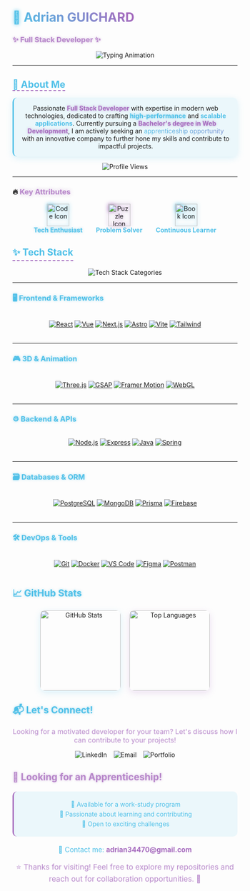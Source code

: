 # <span style="color: #4FC0E8; text-shadow: 0 0 8px #4FC0E8; animation: float 3s ease-in-out infinite;">🚀</span> <span style="background: linear-gradient(45deg, #4FC0E8, #A569BD, #4FC0E8); -webkit-background-clip: text; -webkit-text-fill-color: transparent; background-size: 200% auto; animation: gradient 5s ease infinite, shine 2s ease infinite;">Adrian GUICHARD</span>  
### <span style="color: #A569BD; animation: pulse 2s infinite, glow 1.5s ease-in-out infinite alternate;">✨ Full Stack Developer ✨</span>  

<div align="center">
  <img src="https://readme-typing-svg.demolab.com?font=Fira+Code&size=24&duration=2800&pause=400&color=4FC0E8&center=true&vCenter=true&width=500&lines=Passionate+Developer;Tech+Enthusiast;Problem+Solver;Continuous+Learner;Creative+Thinker" alt="Typing Animation" />
</div>

---

## <span style="color: #4FC0E8; border-bottom: 2px dashed #A569BD; animation: borderPulse 3s infinite;">🌟 About Me</span>  

<p align="center" style="background: rgba(79, 192, 232, 0.1); padding: 15px; border-radius: 10px; border-left: 3px solid #4FC0E8; box-shadow: 0 4px 15px rgba(79, 192, 232, 0.2); transition: transform 0.3s ease;">
  Passionate <strong style="color: #A569BD; text-shadow: 0 0 5px rgba(165, 105, 189, 0.5);">Full Stack Developer</strong> with expertise in modern web technologies, dedicated to crafting <span style="color: #4FC0E8; font-weight: bold; animation: textGlow 2s ease-in-out infinite alternate;">high-performance</span> and <span style="color: #4FC0E8; font-weight: bold; animation: textGlow 2s ease-in-out infinite alternate 0.5s;">scalable applications</span>. Currently pursuing a <strong style="color: #A569BD; text-shadow: 0 0 5px rgba(165, 105, 189, 0.5);">Bachelor's degree in Web Development</strong>, I am actively seeking an <span style="background: linear-gradient(45deg, #4FC0E8, #A569BD); -webkit-background-clip: text; -webkit-text-fill-color: transparent; background-size: 200% auto; animation: gradient 3s ease infinite, shine 2s ease infinite;">apprenticeship opportunity</span> with an innovative company to further hone my skills and contribute to impactful projects.
</p>

<div align="center">
  <img src="https://komarev.com/ghpvc/?username=Addey34&label=Profile+Views&color=4FC0E8&style=flat-square" alt="Profile Views" />
</div>

---

### 🔥 <span style="color: #A569BD; text-shadow: 0 0 8px rgba(165, 105, 189, 0.5); animation: pulse 2s infinite;">Key Attributes</span>  
<div align="center">
  <div style="display: flex; justify-content: center; gap: 30px; flex-wrap: wrap;">
    <div style="text-align: center; transition: all 0.3s ease;" onmouseover="this.style.transform='scale(1.1)'" onmouseout="this.style.transform='scale(1)'">
      <img src="https://media.giphy.com/media/QssGEmpkyEOhBCb7e1/giphy.gif" width="50" alt="Code Icon" style="filter: drop-shadow(0 0 5px #4FC0E8);" />
      <br>
      <span style="color: #4FC0E8; font-weight: bold; animation: textGlow 2s ease-in-out infinite alternate;">Tech Enthusiast</span>
    </div>
    <div style="text-align: center; transition: all 0.3s ease;" onmouseover="this.style.transform='scale(1.1)'" onmouseout="this.style.transform='scale(1)'">
      <img src="https://media.giphy.com/media/LnUtcdoDUKHj6/giphy.gif" width="50" alt="Puzzle Icon" style="filter: drop-shadow(0 0 5px #A569BD);" />
      <br>
      <span style="color: #4FC0E8; font-weight: bold; animation: textGlow 2s ease-in-out infinite alternate 0.3s;">Problem Solver</span>
    </div>
    <div style="text-align: center; transition: all 0.3s ease;" onmouseover="this.style.transform='scale(1.1)'" onmouseout="this.style.transform='scale(1)'">
      <img src="https://media.giphy.com/media/l0HU7jj0ivEFyZIA0/giphy.gif" width="50" alt="Book Icon" style="filter: drop-shadow(0 0 5px #4FC0E8);" />
      <br>
      <span style="color: #4FC0E8; font-weight: bold; animation: textGlow 2s ease-in-out infinite alternate 0.6s;">Continuous Learner</span>
    </div>
  </div>
</div>

## <span style="display: inline-block; color: #4FC0E8; border-bottom: 2px dashed #A569BD; padding-bottom: 5px; animation: borderPulse 3s infinite;">✨ Tech Stack</span>

<div align="center">
  <img src="https://readme-typing-svg.demolab.com?font=Fira+Code&size=22&duration=2500&pause=800&color=A569BD&center=true&vCenter=true&width=500&repeat=true&lines=Frontend+%7C+Backend+%7C+3D+%7C+Databases+%7C+Tools" alt="Tech Stack Categories" />
</div>

---

### <span style="color: #4FC0E8; text-shadow: 0 0 5px rgba(79, 192, 232, 0.5);">🖥️ Frontend & Frameworks</span>
<div align="center" style="display: grid; grid-template-columns: repeat(auto-fit, minmax(100px, 1fr)); gap: 15px; margin: 20px 0;">

[![React](https://img.shields.io/badge/-React-61DAFB?style=for-the-badge&logo=react&logoColor=black&labelColor=282C34)](https://reactjs.org/)
[![Vue](https://img.shields.io/badge/-Vue.js-4FC08D?style=for-the-badge&logo=vue.js&logoColor=white&labelColor=282C34)](https://vuejs.org/)
[![Next.js](https://img.shields.io/badge/-Next.js-000000?style=for-the-badge&logo=next.js&logoColor=white&labelColor=000)](https://nextjs.org/)
[![Astro](https://img.shields.io/badge/-Astro-FF5D00?style=for-the-badge&logo=astro&logoColor=white&labelColor=000)](https://astro.build/)
[![Vite](https://img.shields.io/badge/-Vite-646CFF?style=for-the-badge&logo=vite&logoColor=white&labelColor=282C34)](https://vitejs.dev/)
[![Tailwind](https://img.shields.io/badge/-Tailwind_CSS-38B2AC?style=for-the-badge&logo=tailwind-css&logoColor=white&labelColor=282C34)](https://tailwindcss.com/)

</div>

---

### <span style="color: #4FC0E8; text-shadow: 0 0 5px rgba(79, 192, 232, 0.5);">🎮 3D & Animation</span>
<div align="center" style="display: grid; grid-template-columns: repeat(auto-fit, minmax(100px, 1fr)); gap: 15px; margin: 20px 0;">

[![Three.js](https://img.shields.io/badge/-Three.js-000000?style=for-the-badge&logo=three.js&logoColor=white&labelColor=000)](https://threejs.org/)
[![GSAP](https://img.shields.io/badge/-GSAP-88CE02?style=for-the-badge&logo=greensock&logoColor=white&labelColor=282C34)](https://greensock.com/gsap/)
[![Framer Motion](https://img.shields.io/badge/-Framer_Motion-0055FF?style=for-the-badge&logo=framer&logoColor=white&labelColor=282C34)](https://www.framer.com/motion/)
[![WebGL](https://img.shields.io/badge/-WebGL-990000?style=for-the-badge&logo=webgl&logoColor=white&labelColor=282C34)](https://developer.mozilla.org/en-US/docs/Web/API/WebGL_API)

</div>

---

### <span style="color: #4FC0E8; text-shadow: 0 0 5px rgba(79, 192, 232, 0.5);">⚙️ Backend & APIs</span>
<div align="center" style="display: grid; grid-template-columns: repeat(auto-fit, minmax(100px, 1fr)); gap: 15px; margin: 20px 0;">

[![Node.js](https://img.shields.io/badge/-Node.js-339933?style=for-the-badge&logo=node.js&logoColor=white&labelColor=282C34)](https://nodejs.org/)
[![Express](https://img.shields.io/badge/-Express-000000?style=for-the-badge&logo=express&logoColor=white&labelColor=000)](https://expressjs.com/)
[![Java](https://img.shields.io/badge/-Java-007396?style=for-the-badge&logo=java&logoColor=white&labelColor=282C34)](https://www.java.com/)
[![Spring](https://img.shields.io/badge/-Spring-6DB33F?style=for-the-badge&logo=spring&logoColor=white&labelColor=282C34)](https://spring.io/)

</div>

---

### <span style="color: #4FC0E8; text-shadow: 0 0 5px rgba(79, 192, 232, 0.5);">🗃️ Databases & ORM</span>
<div align="center" style="display: grid; grid-template-columns: repeat(auto-fit, minmax(100px, 1fr)); gap: 15px; margin: 20px 0;">

[![PostgreSQL](https://img.shields.io/badge/-PostgreSQL-4169E1?style=for-the-badge&logo=postgresql&logoColor=white&labelColor=282C34)](https://www.postgresql.org/)
[![MongoDB](https://img.shields.io/badge/-MongoDB-47A248?style=for-the-badge&logo=mongodb&logoColor=white&labelColor=282C34)](https://www.mongodb.com/)
[![Prisma](https://img.shields.io/badge/-Prisma-2D3748?style=for-the-badge&logo=prisma&logoColor=white&labelColor=000)](https://www.prisma.io/)
[![Firebase](https://img.shields.io/badge/-Firebase-FFCA28?style=for-the-badge&logo=firebase&logoColor=black&labelColor=282C34)](https://firebase.google.com/)

</div>

---

### <span style="color: #4FC0E8; text-shadow: 0 0 5px rgba(79, 192, 232, 0.5);">🛠️ DevOps & Tools</span>
<div align="center" style="display: grid; grid-template-columns: repeat(auto-fit, minmax(100px, 1fr)); gap: 15px; margin: 20px 0;">

[![Git](https://img.shields.io/badge/-Git-F05032?style=for-the-badge&logo=git&logoColor=white&labelColor=282C34)](https://git-scm.com/)
[![Docker](https://img.shields.io/badge/-Docker-2496ED?style=for-the-badge&logo=docker&logoColor=white&labelColor=282C34)](https://www.docker.com/)
[![VS Code](https://img.shields.io/badge/-VS_Code-007ACC?style=for-the-badge&logo=visual-studio-code&logoColor=white&labelColor=282C34)](https://code.visualstudio.com/)
[![Figma](https://img.shields.io/badge/-Figma-F24E1E?style=for-the-badge&logo=figma&logoColor=white&labelColor=282C34)](https://www.figma.com/)
[![Postman](https://img.shields.io/badge/-Postman-FF6C37?style=for-the-badge&logo=postman&logoColor=white&labelColor=282C34)](https://www.postman.com/)

</div>

<style>
  .badge:hover {
    transform: scale(1.1) translateY(-3px);
    box-shadow: 0 5px 15px rgba(79, 192, 232, 0.4);
    transition: all 0.3s ease;
  }
  @keyframes gradient {
    0% { background-position: 0% 50%; }
    50% { background-position: 100% 50%; }
    100% { background-position: 0% 50%; }
  }
  @keyframes pulse {
    0% { opacity: 0.8; transform: scale(1); }
    50% { opacity: 1; transform: scale(1.05); }
    100% { opacity: 0.8; transform: scale(1); }
  }
  @keyframes float {
    0% { transform: translateY(0px); }
    50% { transform: translateY(-5px); }
    100% { transform: translateY(0px); }
  }
  @keyframes shine {
    0% { background-position: 0% center; }
    100% { background-position: 200% center; }
  }
  @keyframes glow {
    from { text-shadow: 0 0 5px rgba(165, 105, 189, 0.5); }
    to { text-shadow: 0 0 15px rgba(165, 105, 189, 0.8), 0 0 20px rgba(165, 105, 189, 0.6); }
  }
  @keyframes textGlow {
    from { text-shadow: 0 0 5px rgba(79, 192, 232, 0.5); }
    to { text-shadow: 0 0 10px rgba(79, 192, 232, 0.8), 0 0 15px rgba(79, 192, 232, 0.6); }
  }
  @keyframes borderPulse {
    0% { border-color: #A569BD; }
    50% { border-color: #4FC0E8; }
    100% { border-color: #A569BD; }
  }
</style>

## <span style="color: #4FC0E8; text-shadow: 0 0 5px rgba(79, 192, 232, 0.5);">📈 GitHub Stats</span>
<div align="center" style="display: flex; justify-content: center; gap: 20px; flex-wrap: wrap;">
  <img height="180em" src="https://github-readme-stats.vercel.app/api?username=Addey34&show_icons=true&theme=github_dark&count_private=true&hide=prs&include_all_commits=true&bg_color=00000000&title_color=4FC0E8&text_color=A569BD&icon_color=4FC0E8&border_color=A569BD" alt="GitHub Stats" style="box-shadow: 0 5px 15px rgba(79, 192, 232, 0.2); border-radius: 10px;" />
  <img height="180em" src="https://github-readme-stats.vercel.app/api/top-langs/?username=Addey34&layout=compact&theme=github_dark&hide=html,css&bg_color=00000000&title_color=4FC0E8&text_color=A569BD&border_color=A569BD" alt="Top Languages" style="box-shadow: 0 5px 15px rgba(165, 105, 189, 0.2); border-radius: 10px;" />
</div>

## <span style="color: #4FC0E8; text-shadow: 0 0 5px rgba(79, 192, 232, 0.5);">📬 Let's Connect!</span>
<p align="center" style="font-size: 1.1em; color: #A569BD; animation: pulse 2s infinite;">
  Looking for a motivated developer for your team? Let's discuss how I can contribute to your projects!
</p>

<div align="center" style="display: flex; justify-content: center; gap: 15px; flex-wrap: wrap; margin-bottom: 20px;">
  <a href="https://www.linkedin.com/in/adrianguichard/" style="text-decoration: none; transition: all 0.3s ease;" onmouseover="this.style.transform='scale(1.1)'" onmouseout="this.style.transform='scale(1)'">
    <img src="https://img.shields.io/badge/LinkedIn-0A66C2?style=for-the-badge&logo=linkedin&logoColor=white" alt="LinkedIn" />
  </a>
  <a href="mailto:adrian34470@gmail.com" style="text-decoration: none; transition: all 0.3s ease;" onmouseover="this.style.transform='scale(1.1)'" onmouseout="this.style.transform='scale(1)'">
    <img src="https://img.shields.io/badge/Email-D14836?style=for-the-badge&logo=gmail&logoColor=white" alt="Email" />
  </a>
  <a href="https://adrianguichard.com" style="text-decoration: none; transition: all 0.3s ease;" onmouseover="this.style.transform='scale(1.1)'" onmouseout="this.style.transform='scale(1)'">
    <img src="https://img.shields.io/badge/Portfolio-FFA500?style=for-the-badge&logo=world&logoColor=white" alt="Portfolio" />
  </a>
</div>

## <span style="color: #A569BD; text-shadow: 0 0 5px rgba(165, 105, 189, 0.5); animation: pulse 2s infinite;">🎯 Looking for an Apprenticeship!</span>
<div align="center" style="background: rgba(79, 192, 232, 0.1); padding: 15px; border-radius: 10px; border-left: 3px solid #A569BD; margin: 20px 0; max-width: 600px; margin-left: auto; margin-right: auto;">
  <p style="color: #4FC0E8; margin: 5px 0;">🔹 Available for a work-study program</p>
  <p style="color: #4FC0E8; margin: 5px 0;">🔹 Passionate about learning and contributing</p>
  <p style="color: #4FC0E8; margin: 5px 0;">🔹 Open to exciting challenges</p>
</div>

<p align="center" style="font-size: 1.1em; color: #4FC0E8;">
  📩 Contact me: <a href="mailto:adrian34470@gmail.com" style="color: #A569BD; text-decoration: none; font-weight: bold;">adrian34470@gmail.com</a>
</p>

<p align="center" style="font-size: 1.2em; color: #A569BD; animation: pulse 2s infinite;">
  ⭐ Thanks for visiting! Feel free to explore my repositories and reach out for collaboration opportunities. 🚀
</p>

